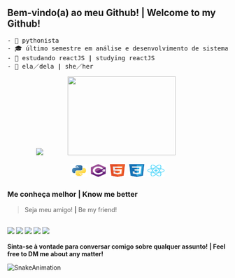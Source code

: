 ## Bem-vindo(a) ao meu Github! | Welcome to my Github!
<pre>
- 🐍 pythonista
- 🎓 último semestre em análise e desenvolvimento de sistemas <b>|</b> last semester in systems analysis and development
- 🌱 estudando reactJS <b>|</b> studying reactJS
- 🌸 ela／dela <b>|</b> she／her
</pre>

<div align="center">
  <a href="https://github.com/alicefkw"></a>
  <img height="180em" src="https://github-readme-stats.vercel.app/api?username=alicefkw&show_icons=true&theme=gruvbox&include_all_commits=true&count_private=true"/>
  <img height="180em" width="70%" src="https://github-readme-stats.vercel.app/api/top-langs/?username=alicefkw&layout=compact&langs_count=7&theme=gruvbox"/>
  <div style="display: inline_block"><br>
    <img align="center" alt="Alice-Python" height="30" width="40" src="https://raw.githubusercontent.com/devicons/devicon/master/icons/python/python-original.svg">
    <img align="center" alt="Alice-Csharp" height="30" width="40" src="https://raw.githubusercontent.com/devicons/devicon/master/icons/csharp/csharp-original.svg">
    <img align="center" alt="Alice-HTML" height="30" width="40" src="https://raw.githubusercontent.com/devicons/devicon/master/icons/html5/html5-original.svg">
    <img align="center" alt="Alice-CSS" height="30" width="40" src="https://raw.githubusercontent.com/devicons/devicon/master/icons/css3/css3-original.svg">
    <img align="center" alt="Alice-React" height="30" width="40" src="https://raw.githubusercontent.com/devicons/devicon/master/icons/react/react-original.svg">
  </div>
</div>

##

<h3>Me conheça melhor <b>|</b> Know me better</h3>

> Seja meu amigo! **|** Be my friend!
</br>

<div>
  <a href="https://t.me/alicefkw" target="_blank"><img src="https://img.shields.io/badge/Telegram-2CA5E0?style=for-the-badge&logo=telegram&logoColor=white" target="_blank"></a>
  <a href="https://instagram.com/alicefkw" target="_blank"><img src="https://img.shields.io/badge/-Instagram-%23E4405F?style=for-the-badge&logo=instagram&logoColor=white" target="_blank"></a>
  <a href="https://discord.com/users/alic%C3%AAnhanh%C3%A1#7398" target="_blank"><img src="https://img.shields.io/badge/Discord-7289DA?style=for-the-badge&logo=discord&logoColor=white" target="_blank"></a> 
  <a href = "mailto:alicefkw1@gmail.com"><img src="https://img.shields.io/badge/-Gmail-%23333?style=for-the-badge&logo=gmail&logoColor=white" target="_blank"></a>
  <a href="https://www.linkedin.com/in/alice-pinna/" target="_blank"><img src="https://img.shields.io/badge/-LinkedIn-%230077B5?style=for-the-badge&logo=linkedin&logoColor=white" target="_blank"></a>
</div>

</br>
<b>Sinta-se à vontade para conversar comigo sobre qualquer assunto! | Feel free to DM me about any matter!</b>

</br>

![SnakeAnimation](https://github.com/alicefkw/alicefkw/blob/output/github-contribution-grid-snake.svg)
